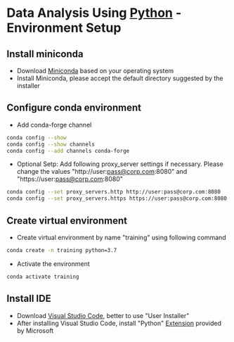 # Data Analysis Using [Python](https://www.python.org) - Environment Setup

## Install miniconda

- Download [Miniconda](https://docs.conda.io/en/latest/miniconda.html) based on your operating system
- Install Miniconda, please accept the default directory suggested by the installer

## Configure conda environment

- Add conda-forge channel
``` bash
conda config --show
conda config --show channels
conda config --add channels conda-forge
```
- Optional Setp: Add following proxy_server settings if necessary. Please change the values "http://user:pass@corp.com:8080" and "https://user:pass@corp.com:8080" 
```bash
conda config --set proxy_servers.http http://user:pass@corp.com:8080
conda config --set proxy_servers.https https://user:pass@corp.com:8080
```

## Create virtual environment

- Create virtual environment by name "training" using following command
``` bash
conda create -n training python=3.7
```
- Activate the environment
```bash
conda activate training
```

## Install IDE
- Download [Visual Studio Code](https://code.visualstudio.com/download), better to use "User Installer"
- After installing Visual Studio Code, install "Python" [Extension](https://marketplace.visualstudio.com/items?itemName=ms-python.python) provided by Microsoft



